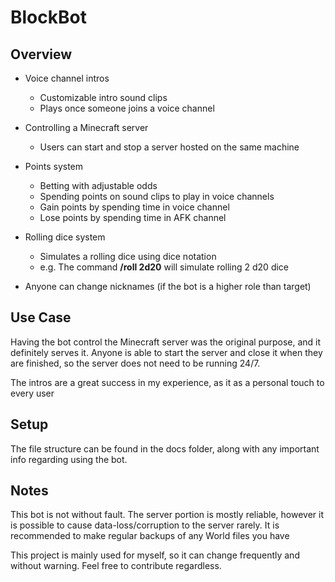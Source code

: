 # BlockBot
## Overview

- Voice channel intros
  - Customizable intro sound clips
  - Plays once someone joins a voice channel
  
- Controlling a Minecraft server
  - Users can start and stop a server hosted on the same machine
  
- Points system
  - Betting with adjustable odds
  - Spending points on sound clips to play in voice channels
  - Gain points by spending time in voice channel
  - Lose points by spending time in AFK channel
  
- Rolling dice system
  - Simulates a rolling dice using dice notation
  - e.g. The command **/roll 2d20** will simulate rolling 2 d20 dice


- Anyone can change nicknames (if the bot is a higher role than target)

## Use Case

Having the bot control the Minecraft server was the original purpose, and it definitely serves it. Anyone is able to start the server and close it when they are finished, so the server does not need to be running 24/7.

The intros are a great success in my experience, as it as a personal touch to every user

## Setup

The file structure can be found in the docs folder, along with any important info regarding using the bot.

## Notes
This bot is not without fault. The server portion is mostly reliable, however it is possible to cause data-loss/corruption to the server rarely. It is recommended to make regular backups of any World files you have

This project is mainly used for myself, so it can change frequently and without warning. Feel free to contribute regardless.
